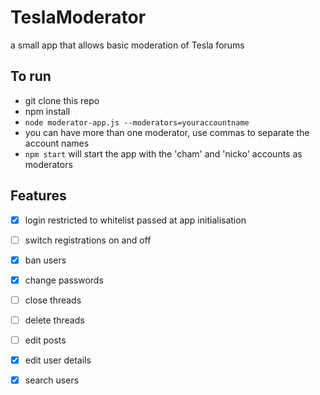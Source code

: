 # TeslaModerator
a small app that allows basic moderation of Tesla forums

To run
------
- git clone this repo
- npm install
- `node moderator-app.js --moderators=youraccountname`
- you can have more than one moderator, use commas to separate the account names
- `npm start` will start the app with the 'cham' and 'nicko' accounts as moderators

Features
--------
- [x] login restricted to whitelist passed at app initialisation
- [ ] switch registrations on and off
- [x] ban users
- [x] change passwords
- [ ] close threads
- [ ] delete threads
- [ ] edit posts
- [x] edit user details
- [x] search users

